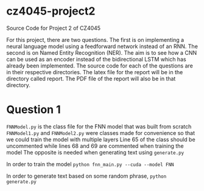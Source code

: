 # cz4045-project2
Source Code for Project 2 of CZ4045

For this project, there are two questions.
The first is on implementing a neural language model using a feedforward network instead of an RNN.
The second is on Named Entity Recognition (NER). The aim is to see how a CNN can be used as an encoder instead of the bidirectional LSTM which has already been implemented.
The source code for each of the questions are in their respective directories.
The latex file for the report will be in the directory called report. 
The PDF file of the report will also be in that directory.

# Question 1

`FNNModel.py` is the class file for the FNN model that was built from scratch
`FNNModel1.py` and `FNNModel2.py` were classes made for convenience so that we could train the model with multiple layers
Line 65 of the class should be uncommented while lines 68 and 69 are commented when training the model
The opposite is needed when generating text using `generate.py`

In order to train the model 
`python fnn_main.py --cuda --model FNN`

In order to generate text based on some random phrase,
`python generate.py`

